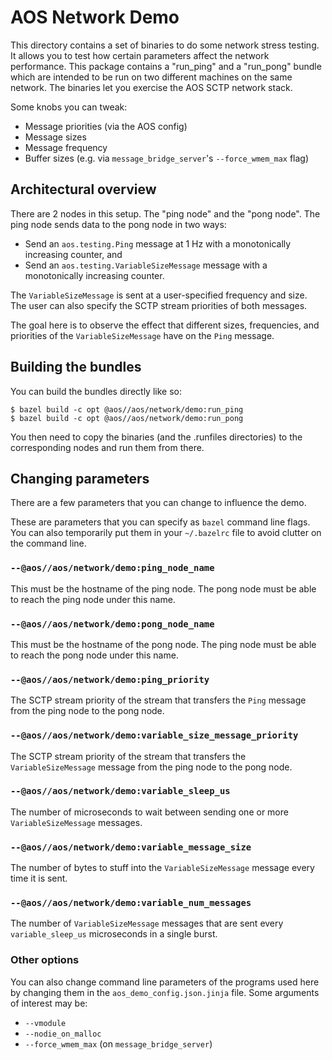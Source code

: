 # AOS Network Demo

This directory contains a set of binaries to do some network stress testing. It
allows you to test how certain parameters affect the network performance. This
package contains a "run_ping" and a "run_pong" bundle which are intended to be
run on two different machines on the same network. The binaries let you exercise
the AOS SCTP network stack.

Some knobs you can tweak:

- Message priorities (via the AOS config)
- Message sizes
- Message frequency
- Buffer sizes (e.g. via `message_bridge_server`'s `--force_wmem_max` flag)

## Architectural overview

There are 2 nodes in this setup. The "ping node" and the "pong node". The ping
node sends data to the pong node in two ways:

- Send an `aos.testing.Ping` message at 1 Hz with a monotonically increasing
  counter, and
- Send an `aos.testing.VariableSizeMessage` message with a monotonically
  increasing counter.

The `VariableSizeMessage` is sent at a user-specified frequency and size. The
user can also specify the SCTP stream priorities of both messages.

The goal here is to observe the effect that different sizes, frequencies, and
priorities of the `VariableSizeMessage` have on the `Ping` message.

## Building the bundles

You can build the bundles directly like so:

```console
$ bazel build -c opt @aos//aos/network/demo:run_ping
$ bazel build -c opt @aos//aos/network/demo:run_pong
```

You then need to copy the binaries (and the .runfiles directories) to the
corresponding nodes and run them from there.

## Changing parameters

There are a few parameters that you can change to influence the demo.

These are parameters that you can specify as `bazel` command line flags. You can
also temporarily put them in your `~/.bazelrc` file to avoid clutter on the
command line.

### `--@aos//aos/network/demo:ping_node_name`

This must be the hostname of the ping node. The pong node must be able to reach
the ping node under this name.

### `--@aos//aos/network/demo:pong_node_name`

This must be the hostname of the pong node. The ping node must be able to reach
the pong node under this name.

### `--@aos//aos/network/demo:ping_priority`

The SCTP stream priority of the stream that transfers the `Ping` message from
the ping node to the pong node.

### `--@aos//aos/network/demo:variable_size_message_priority`

The SCTP stream priority of the stream that transfers the `VariableSizeMessage`
message from the ping node to the pong node.

### `--@aos//aos/network/demo:variable_sleep_us`

The number of microseconds to wait between sending one or more
`VariableSizeMessage` messages.

### `--@aos//aos/network/demo:variable_message_size`

The number of bytes to stuff into the `VariableSizeMessage` message every time
it is sent.

### `--@aos//aos/network/demo:variable_num_messages`

The number of `VariableSizeMessage` messages that are sent every
`variable_sleep_us` microseconds in a single burst.

### Other options

You can also change command line parameters of the programs used here by
changing them in the `aos_demo_config.json.jinja` file. Some arguments of
interest may be:

- `--vmodule`
- `--nodie_on_malloc`
- `--force_wmem_max` (on `message_bridge_server`)
